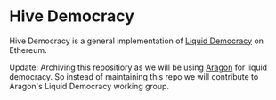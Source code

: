 # Hive Democracy

Hive Democracy is a general implementation of [Liquid Democracy](https://medium.com/hive-commons/liquid-democracy-ethereum-and-the-slow-path-to-revolution-9c1d5916e706) on Ethereum. 

Update: Archiving this repositiory as we will be using [Aragon](https://aragon.one) for liquid democracy. So instead of maintaining this repo we will contribute to Aragon's Liquid Democracy working group.  
